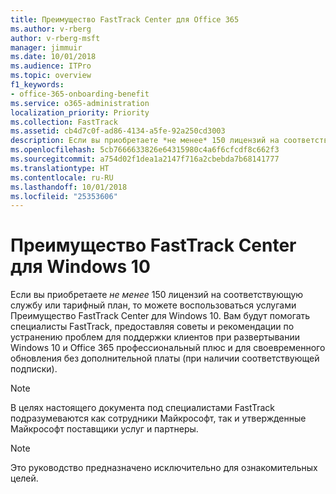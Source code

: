 ```yaml
---
title: Преимущество FastTrack Center для Office 365
ms.author: v-rberg
author: v-rberg-msft
manager: jimmuir
ms.date: 10/01/2018
ms.audience: ITPro
ms.topic: overview
f1_keywords:
- office-365-onboarding-benefit
ms.service: o365-administration
localization_priority: Priority
ms.collection: FastTrack
ms.assetid: cb4d7c0f-ad86-4134-a5fe-92a250cd3003
description: Если вы приобретаете *не менее* 150 лицензий на соответствующую службу или тарифный план, то можете воспользоваться услугами Преимущество FastTrack Center для Windows 10.
ms.openlocfilehash: 5cb7666633826e64315980c4a6f6cfcdf8c662f3
ms.sourcegitcommit: a754d02f1dea1a2147f716a2cbebda7b68141777
ms.translationtype: HT
ms.contentlocale: ru-RU
ms.lasthandoff: 10/01/2018
ms.locfileid: "25353606"
---
```

# <a name="fasttrack-center-benefit-for-windows-10"></a>Преимущество FastTrack Center для Windows 10

Если вы приобретаете *не менее* 150 лицензий на соответствующую службу или тарифный план, то можете воспользоваться услугами Преимущество FastTrack Center для Windows 10. Вам будут помогать специалисты FastTrack, предоставляя советы и рекомендации по устранению проблем для поддержки клиентов при развертывании Windows 10 и Office 365 профессиональный плюс и для своевременного обновления без дополнительной платы (при наличии соответствующей подписки). 
  
> [!NOTE]
> В целях настоящего документа под специалистами FastTrack подразумеваются как сотрудники Майкрософт, так и утвержденные Майкрософт поставщики услуг и партнеры. 
    
> [!NOTE]
> Это руководство предназначено исключительно для ознакомительных целей. 
  

  

 